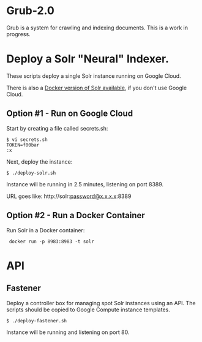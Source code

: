 # Grub-2.0 
Grub is a system for crawling and indexing documents. This is a work in progress.

# Deploy a Solr "Neural" Indexer.
These scripts deploy a single Solr instance running on Google Cloud.

There is also a [Docker version of Solr available](https://hub.docker.com/_/solr), if you don't use Google Cloud.

## Option #1 - Run on Google Cloud
Start by creating a file called secrets.sh:

```
$ vi secrets.sh
TOKEN=f00bar
:x
```

Next, deploy the instance:
```
$ ./deploy-solr.sh
```

Instance will be running in 2.5 minutes, listening on port 8389.

URL goes like: http://solr:password@x.x.x.x:8389

## Option #2 - Run a Docker Container
Run Solr in a Docker container:

```
 docker run -p 8983:8983 -t solr
```

# API

## Fastener
Deploy a controller box for managing spot Solr instances using an API. The scripts should be copied to Google Compute instance templates.

```
$ ./deploy-fastener.sh
```

Instance will be running and listening on port 80.